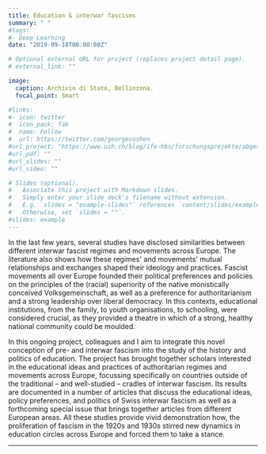 ```yaml
---
title: Education & interwar fascisms
summary: " "
#tags:
#- Deep Learning
date: "2019-09-18T00:00:00Z"

# Optional external URL for project (replaces project detail page).
# external_link: ""

image:
  caption: Archivio di Stato, Bellinzona.
  focal_point: Smart

#links:
#- icon: twitter
#  icon_pack: fab
#  name: Follow
#  url: https://twitter.com/georgecushen
#url_project: "https://www.uzh.ch/blog/ife-hbs/forschungsprojekte/abgeschlossen/schulwissen/"
#url_pdf: ""
#url_slides: ""
#url_video: ""

# Slides (optional).
#   Associate this project with Markdown slides.
#   Simply enter your slide deck's filename without extension.
#   E.g. `slides = "example-slides"` references `content/slides/example-slides.md`.
#   Otherwise, set `slides = ""`.
#slides: example
---
```


In the last few years, several studies have disclosed similarities between different interwar fascist regimes and movements across Europe. The literature also shows how these regimes' and movements' mutual relationships and exchanges shaped their ideology and practices. Fascist movements all over Europe founded their political preferences and policies on the principles of the (racial) superiority of the native monistically conceived Volksgemeinschaft, as well as a preference for authoritarianism and a strong leadership over liberal democracy. In this contexts, educational institutions, from the family, to youth organisations, to schooling, were considered crucial, as they provided a theatre in which of a strong, healthy national community could be moulded. 

In this ongoing project, colleagues and I aim to integrate this novel conception of pre- and interwar fascism into the study of the history and politics of education.
The project has brought together scholars interested in the educational ideas and practices of authoritarian regimes and movements across Europe, focussing specifically on countries outside of the traditional – and well-studied – cradles of interwar fascism. Its results are documented in a number of articles that discuss the educational ideas, policy preferences, and politics of Swiss interwar fascism as well as a forthcoming special issue that brings together articles from different European areas. All these studies provide vivid demonstration how, the proliferation of fascism in the 1920s and 1930s stirred new dynamics in education circles across Europe and forced them to take a stance. 

---

